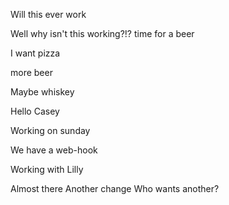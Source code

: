 
Will this ever work

Well why isn't this working?!?
time for a beer

I want pizza

more beer

Maybe whiskey

Hello Casey

Working on sunday


We have a web-hook

Working with Lilly

Almost there
Another change
Who wants another?

